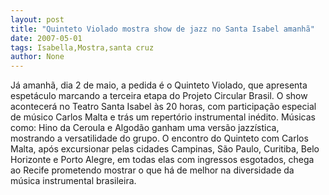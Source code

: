 ```yaml
---
layout: post
title: "Quinteto Violado mostra show de jazz no Santa Isabel amanhã"
date: 2007-05-01
tags: Isabella,Mostra,santa cruz
author: None
---
```

Já amanhã, dia 2 de maio, a pedida é o Quinteto Violado, que apresenta espetáculo marcando a terceira etapa do Projeto Circular Brasil. 
O show acontecerá no Teatro Santa Isabel às 20 horas, com participação especial de músico Carlos Malta e trás um repertório instrumental inédito. Músicas como: Hino da Ceroula e Algodão ganham uma versão jazzística, mostrando a versatilidade do grupo.
O encontro do Quinteto com Carlos Malta, após excursionar pelas cidades Campinas, São Paulo, Curitiba, Belo Horizonte e Porto Alegre, em todas elas com ingressos esgotados, chega ao Recife prometendo mostrar o que há de melhor na diversidade da música instrumental brasileira. 